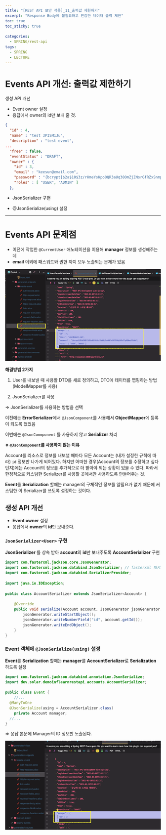 ```yaml
---
title: "[REST API 보안 적용]_11_출력값 제한하기"
excerpt: "Response Body에 불필요하고 민감한 데이터 출력 제한"
toc: true
toc_sticky: true

categories:
  - SPRING/rest-api
tags:
  - SPRING
  - LECTURE
---
```


# Events API 개선: 출력값 제한하기

생성 API 개선

* Event owner 설정
* 응답에서 owner의 id만 보내 줄 것.

```json
{
  "id" : 4,
  "name" : "test 3PISM1Ju",
  "description" : "test event",
...
  "free" : false,
  "eventStatus" : "DRAFT",
  "owner" : {
    "id" : 3,
    "email" : "keesun@email.com",
    "password" : "{bcrypt}$2a$10$3z/rHmeYsKpoOQR3aUq38OmZjZNsrGfRZxSnmpLfL3lpLxjD5/JZ6",
    "roles" : [ "USER", "ADMIN" ]
  },
```

* JsonSerializer<User> 구현

* @JsonSerialize(using) 설정

---

# Events API 문제점

- 이전에 작업한 `@CurrentUser` 애노테이션을 이용해 **manager** 정보를 생성해주는데
- **email** 이외에 패스워드와 권한 까지 모두 노출되는 문제가 있음

![image-20210124214200742](/assets/images/SPRING/rest_api/image-20210124214200742.png)



**해결방법 2가지**

1. User를 내보낼 때 사용할 DTO를 새로 정의하고, DTO에 데이터를 맵핑하는 방법(ModelMapper를 사용)

2. JsonSerializer를 사용


⇒ JsonSerializer를 사용하는 방법을 선택

이전에는 **ErrorSerializer**에서 `@JsonComponent`를 사용해서 **ObjectMapper**에 등록이 되도록 했었음

이번에는 `@JsonCommponent` 를 사용하지 않고 **Serializer** 처리

**※ `@JsonComponent`를 사용하지 않는 이유**

Account를 리소스로 정보를 내보낼 때마다 모든 Account는 (내가 설정한 규칙에 따라) `id` 정보만 나가게 되어있다. 하지만 어떠한 경우(Account의 정보를 수정하고 싶다던지)에는 Account의 정보를 추가적으로 더 받아야 되는 상황이 있을 수 있다. 따라서 한정적으로 커스텀한 Serializer를 사용할 곳에서만 사용하도록 만들어주는 것.

**Event**를 **Serialization** 할때는 manager의 구체적인 정보를 알필요가 없기 때문에 커스텀한 이 Serializer를 쓰도록 설정하는 것이다.



## 생성 API 개선

- **Event owner** 설정
- 응답에서 **owner**의 **id**만 보내준다.

### `JsonSerializer<User>` 구현

**JsonSerializer** 를 상속 받아 **account**의 **id**만 보내주도록 **AccountSerializer** 구현

```java
import com.fasterxml.jackson.core.JsonGenerator;
import com.fasterxml.jackson.databind.JsonSerializer; // fasterxml 패키지
import com.fasterxml.jackson.databind.SerializerProvider;

import java.io.IOException;

public class AccountSerializer extends JsonSerializer<Account> {
    
    @Override
    public void serialize(Account account, JsonGenerator jsonGenerator, SerializerProvider serializerProvider) throws IOException {
        jsonGenerator.writeStartObject();
        jsonGenerator.writeNumberField("id", account.getId());
        jsonGenerator.writeEndObject();
    }
}
```



### Event 객체에 `@JsonSerialize(using)` 설정

**Event**를 **Serialization** 할때는 **manager**를 **AccountSerializer**로 **Serialization** 하도록 설정

```java
import com.fasterxml.jackson.databind.annotation.JsonSerialize;
import dev.solar.demoinflearnrestapi.accounts.AccountSerializer;

public class Event {
	//...
  @ManyToOne
  @JsonSerialize(using = AccountSerializer.class)
	private Account manager;
  //...
}
```



⇒ 응답 본문에 Manager의 ID 정보만 노출된다.

![image-20210124220234155](/assets/images/SPRING/rest_api/image-20210124220234155.png)
